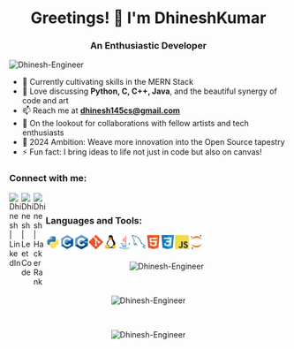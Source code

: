 <h1 align="center">Greetings! 🚀 I'm DhineshKumar </h1>
<h3 align="center">An Enthusiastic Developer </h3>

<p align="left"> 
  <img src="https://komarev.com/ghpvc/?username=Dhinesh-Engineer&label=Profile%20views&color=0e75b6&style=flat" alt="Dhinesh-Engineer" />
</p>

- 🌱 Currently cultivating skills in the MERN Stack
- 💬 Love discussing **Python, C, C++, Java**, and the beautiful synergy of code and art
- 📫 Reach me at **dhinesh145cs@gmail.com**
- 👯 On the lookout for collaborations with fellow artists and tech enthusiasts
- 🥅 2024 Ambition: Weave more innovation into the Open Source tapestry
- ⚡ Fun fact: I bring ideas to life not just in code but also on canvas!

### Connect with me:
[<img align="left" alt="Dhinesh | LinkedIn" width="22px" src="https://cdn.jsdelivr.net/npm/simple-icons@v3/icons/linkedin.svg" />][linkedin]
[<img align="left" alt="Dhinesh | LeetCode" width="22px" src="https://cdn.jsdelivr.net/npm/simple-icons@3.13.0/icons/leetcode.svg" />][leetcode]
[<img align="left" alt="Dhinesh | HackerRank" width="22px" src="https://cdn.jsdelivr.net/npm/simple-icons@3.13.0/icons/hackerrank.svg" />][hackerrank]

<br />

### Languages and Tools:

<img align="left" alt="Python" width="26px" src="https://github.com/devicons/devicon/blob/master/icons/python/python-original.svg" />
<img align="left" alt="C" width="26px" src="https://github.com/devicons/devicon/blob/master/icons/c/c-original.svg" />
<img align="left" alt="C++" width="26px" src="https://github.com/devicons/devicon/blob/master/icons/cplusplus/cplusplus-original.svg" />
<img align="left" alt="Git" width="26px" src="https://github.com/devicons/devicon/blob/master/icons/git/git-original.svg" />
<img align="left" alt="Linux" width="26px" src="https://github.com/devicons/devicon/blob/master/icons/linux/linux-original.svg" />
<img align="left" alt="Java" width="26px" src="https://github.com/devicons/devicon/blob/master/icons/java/java-original.svg" />
<img align="left" alt="SQL" width="26px" src="https://github.com/devicons/devicon/blob/master/icons/mysql/mysql-original.svg" />
<img align="left" alt="HTML" width="26px" src="https://github.com/devicons/devicon/blob/master/icons/html5/html5-original.svg" />
<img align="left" alt="CSS" width="26px" src="https://github.com/devicons/devicon/blob/master/icons/css3/css3-original.svg" />
<img align="left" alt="JS" width="26px" src="https://github.com/devicons/devicon/blob/master/icons/javascript/javascript-original.svg" />
<img align="left" alt="Jupiter" width="26px" src="https://github.com/devicons/devicon/blob/master/icons/jupyter/jupyter-original.svg" />

<br />

<br />
<p align="center">
  <img src="https://github-readme-stats.vercel.app/api/top-langs?username=Dhinesh-Engineer&show_icons=true&locale=en&layout=compact" alt="Dhinesh-Engineer" />
</p>

<br />

<p align="center">
  <img src="https://github-readme-stats.vercel.app/api?username=Dhinesh-Engineer&show_icons=true&locale=en" alt="Dhinesh-Engineer" />
</p>

<br />

<p align="center">
  <img src="https://github-readme-streak-stats.herokuapp.com/?user=Dhinesh-Engineer&" alt="Dhinesh-Engineer" />
</p>

[linkedin]: https://www.linkedin.com/in/dhineshkumar-engineer/
[leetcode]: https://leetcode.com/dhinesh0733/
[hackerrank]: https://www.hackerrank.com/profile/dhinesh145cs/

